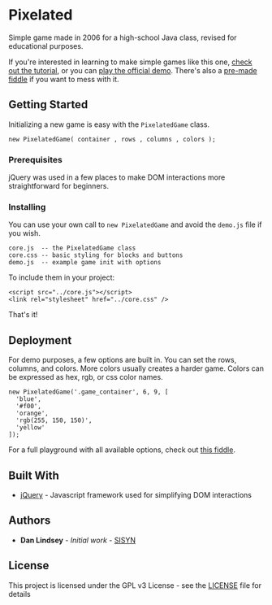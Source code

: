 # Pixelated

Simple game made in 2006 for a high-school Java class, revised for educational purposes.

If you're interested in learning to make simple games like this one, [check out the tutorial](http://sisyn.com/resources/pixelated), or you can [play the official demo](http://sisyn.com/resources/pixelated/play). There's also a [pre-made fiddle](https://jsfiddle.net/sktjhxcy/) if you want to mess with it.

## Getting Started

Initializing a new game is easy with the `PixelatedGame` class.

```
new PixelatedGame( container , rows , columns , colors );
```

### Prerequisites

jQuery was used in a few places to make DOM interactions more straightforward for beginners.

### Installing

You can use your own call to `new PixelatedGame` and avoid the `demo.js` file if you wish.

```
core.js  -- the PixelatedGame class
core.css -- basic styling for blocks and buttons
demo.js  -- example game init with options
```

To include them in your project:


    <script src="../core.js"></script>
    <link rel="stylesheet" href="../core.css" />


That's it!

## Deployment

For demo purposes, a few options are built in. You can set the rows, columns, and colors. More colors usually creates a harder game.
Colors can be expressed as hex, rgb, or css color names.

    new PixelatedGame('.game_container', 6, 9, [
      'blue',
      '#f00',
      'orange',
      'rgb(255, 150, 150)',
      'yellow'
    ]);


For a full playground with all available options, check out [this fiddle](https://jsfiddle.net/sktjhxcy/).

## Built With

* [jQuery](http://api.jquery.com/) - Javascript framework used for simplifying DOM interactions

## Authors

* **Dan Lindsey** - *Initial work* - [SISYN](https://sisyn.com)

## License

This project is licensed under the GPL v3 License - see the [LICENSE](LICENSE) file for details
